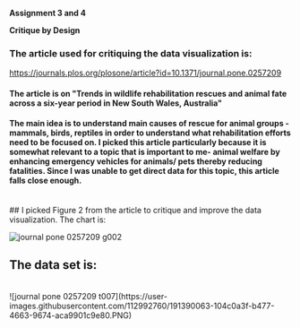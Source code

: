 **Assignment 3 and 4**

**Critique by Design**

### The article used for critiquing the data visualization is:
https://journals.plos.org/plosone/article?id=10.1371/journal.pone.0257209

#### The article is on "Trends in wildlife rehabilitation rescues and animal fate across a six-year period in New South Wales, Australia"
#### The main idea is to understand main causes of rescue for animal groups - mammals, birds, reptiles in order to understand what rehabilitation efforts need to be focused on. I picked this article particularly because it is somewhat relevant to a topic that is important to me- animal welfare by enhancing emergency vehicles for animals/ pets thereby reducing fatalities. Since I was unable to get direct data for this topic, this article falls close enough. 

<br/>
## I picked Figure 2 from the article to critique and improve the data visualization. The chart is:
<br/>

![journal pone 0257209 g002](https://user-images.githubusercontent.com/112992760/191389420-5f8f74f6-2749-455c-8eb1-3efcb5b0efe1.PNG)

## The data set is:
<br/>
![journal pone 0257209 t007](https://user-images.githubusercontent.com/112992760/191390063-104c0a3f-b477-4663-9674-aca9901c9e80.PNG)








